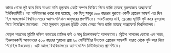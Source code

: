 ভারত থেকে লুট করে নিয়ে যাওয়া অতি মূল্যবান একটি সম্পদ ফিরিয়ে দিতে রাজি হয়েছে যুক্তরাজ্যর অক্সফোর্ড ইউনিভার্সিটি। দ্যা গার্ডিয়ানের খবরে বলা হয়েছে, এক হিন্দু সাধুর ৫০০ বছরের পুরানো একটি ব্রোঞ্জের ভাস্কর্য এত দিন ছিল অক্সফোর্ড বিশ্ববিদ্যালয়ের অ্যাশমোলিয়ান জাদুঘরের প্রদর্শনীতে। ভারতীয়দের দাবি, ব্রোঞ্জের মূর্তিটি লুট করে যুক্তরাজ্য নিয়ে গিয়েছিল ইংরেজরা। সেই মূল্যবান ব্রোঞ্জের মূর্তিটি এবার ফেরত দিতে রাজি হয়েছে অক্সফোর্ড বিশ্ববিদ্যালয়।

ষোড়শ শতকের মূর্তিটি দক্ষিণ ভারতের তামিল কবি ও সাধু তিরুমানকাই আলভারের। ব্রিটিশ শাসনের কোনো এক সময়, তিরুমানকাই আলভারের ৫০০ বছরের পুরানো প্রায় ৬০ সেন্টিমিটার উচ্চতার ব্রোঞ্জের ভাস্কর্যটি ভারত থেকে লুট করে নিয়ে গিয়েছিল ইংরেজরা। এটি আছে বিশ্ববিদ্যালয়ের অ্যাশমোলিন মিউজিয়ামের প্রদর্শনীতে।
